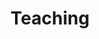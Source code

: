 ---
layout: page
permalink: /teaching/
title: Teaching
description: 
nav: true
nav_order: 5
dropdown: true
children:
  - title: Previous courses
    permalink: /teaching/previous-courses
  - title: Computational Text Analysis (EUI 2025)
    permalink: /teaching/cta25
  - title: Gender and Political Representation (Münster 25)
    permalink: /teaching/gap25
  - title: Party Competition in WE (Münster 25)
    permalink: /teaching/pcwe25

---